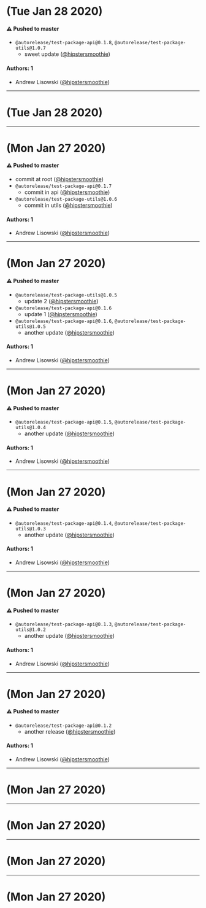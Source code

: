 # (Tue Jan 28 2020)

#### ⚠️  Pushed to master

- `@autorelease/test-package-api@0.1.8`, `@autorelease/test-package-utils@1.0.7`
  - sweet update  ([@hipstersmoothie](https://github.com/hipstersmoothie))

#### Authors: 1

- Andrew Lisowski ([@hipstersmoothie](https://github.com/hipstersmoothie))

---

# (Tue Jan 28 2020)



---

# (Mon Jan 27 2020)

#### ⚠️  Pushed to master

- commit at root  ([@hipstersmoothie](https://github.com/hipstersmoothie))
- `@autorelease/test-package-api@0.1.7`
  - commit in api  ([@hipstersmoothie](https://github.com/hipstersmoothie))
- `@autorelease/test-package-utils@1.0.6`
  - commit in utils  ([@hipstersmoothie](https://github.com/hipstersmoothie))

#### Authors: 1

- Andrew Lisowski ([@hipstersmoothie](https://github.com/hipstersmoothie))

---

# (Mon Jan 27 2020)

#### ⚠️  Pushed to master

- `@autorelease/test-package-utils@1.0.5`
  - update 2  ([@hipstersmoothie](https://github.com/hipstersmoothie))
- `@autorelease/test-package-api@0.1.6`
  - update 1  ([@hipstersmoothie](https://github.com/hipstersmoothie))
- `@autorelease/test-package-api@0.1.6`, `@autorelease/test-package-utils@1.0.5`
  - another update  ([@hipstersmoothie](https://github.com/hipstersmoothie))

#### Authors: 1

- Andrew Lisowski ([@hipstersmoothie](https://github.com/hipstersmoothie))

---

# (Mon Jan 27 2020)

#### ⚠️  Pushed to master

- `@autorelease/test-package-api@0.1.5`, `@autorelease/test-package-utils@1.0.4`
  - another update  ([@hipstersmoothie](https://github.com/hipstersmoothie))

#### Authors: 1

- Andrew Lisowski ([@hipstersmoothie](https://github.com/hipstersmoothie))

---

# (Mon Jan 27 2020)

#### ⚠️  Pushed to master

- `@autorelease/test-package-api@0.1.4`, `@autorelease/test-package-utils@1.0.3`
  - another update  ([@hipstersmoothie](https://github.com/hipstersmoothie))

#### Authors: 1

- Andrew Lisowski ([@hipstersmoothie](https://github.com/hipstersmoothie))

---

# (Mon Jan 27 2020)

#### ⚠️  Pushed to master

- `@autorelease/test-package-api@0.1.3`, `@autorelease/test-package-utils@1.0.2`
  - another update  ([@hipstersmoothie](https://github.com/hipstersmoothie))

#### Authors: 1

- Andrew Lisowski ([@hipstersmoothie](https://github.com/hipstersmoothie))

---

# (Mon Jan 27 2020)

#### ⚠️  Pushed to master

- `@autorelease/test-package-api@0.1.2`
  - another release  ([@hipstersmoothie](https://github.com/hipstersmoothie))

#### Authors: 1

- Andrew Lisowski ([@hipstersmoothie](https://github.com/hipstersmoothie))

---

# (Mon Jan 27 2020)



---

# (Mon Jan 27 2020)



---

# (Mon Jan 27 2020)



---

# (Mon Jan 27 2020)

